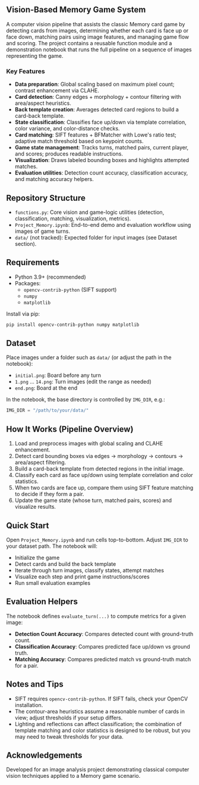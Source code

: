 ## Vision-Based Memory Game System

A computer vision pipeline that assists the classic Memory card game by detecting cards from images, determining whether each card is face up or face down, matching pairs using image features, and managing game flow and scoring. The project contains a reusable function module and a demonstration notebook that runs the full pipeline on a sequence of images representing the game.

### Key Features
- **Data preparation**: Global scaling based on maximum pixel count; contrast enhancement via CLAHE.
- **Card detection**: Canny edges + morphology + contour filtering with area/aspect heuristics.
- **Back template creation**: Averages detected card regions to build a card-back template.
- **State classification**: Classifies face up/down via template correlation, color variance, and color-distance checks.
- **Card matching**: SIFT features + BFMatcher with Lowe's ratio test; adaptive match threshold based on keypoint counts.
- **Game state management**: Tracks turns, matched pairs, current player, and scores; produces readable instructions.
- **Visualization**: Draws labeled bounding boxes and highlights attempted matches.
- **Evaluation utilities**: Detection count accuracy, classification accuracy, and matching accuracy helpers.

## Repository Structure
- `functions.py`: Core vision and game-logic utilities (detection, classification, matching, visualization, metrics).
- `Project_Memory.ipynb`: End-to-end demo and evaluation workflow using images of game turns.
- `data/` (not tracked): Expected folder for input images (see Dataset section).

## Requirements
- Python 3.9+ (recommended)
- Packages:
  - `opencv-contrib-python` (SIFT support)
  - `numpy`
  - `matplotlib`

Install via pip:
```bash
pip install opencv-contrib-python numpy matplotlib
```

## Dataset
Place images under a folder such as `data/` (or adjust the path in the notebook):
- `initial.png`: Board before any turn
- `1.png` ... `14.png`: Turn images (edit the range as needed)
- `end.png`: Board at the end

In the notebook, the base directory is controlled by `IMG_DIR`, e.g.:
```python
IMG_DIR = "/path/to/your/data/"
```

## How It Works (Pipeline Overview)
1. Load and preprocess images with global scaling and CLAHE enhancement.
2. Detect card bounding boxes via edges → morphology → contours → area/aspect filtering.
3. Build a card-back template from detected regions in the initial image.
4. Classify each card as face up/down using template correlation and color statistics.
5. When two cards are face up, compare them using SIFT feature matching to decide if they form a pair.
6. Update the game state (whose turn, matched pairs, scores) and visualize results.

## Quick Start
Open `Project_Memory.ipynb` and run cells top-to-bottom. Adjust `IMG_DIR` to your dataset path. The notebook will:
- Initialize the game
- Detect cards and build the back template
- Iterate through turn images, classify states, attempt matches
- Visualize each step and print game instructions/scores
- Run small evaluation examples

## Evaluation Helpers
The notebook defines `evaluate_turn(...)` to compute metrics for a given image:
- **Detection Count Accuracy**: Compares detected count with ground-truth count.
- **Classification Accuracy**: Compares predicted face up/down vs ground truth.
- **Matching Accuracy**: Compares predicted match vs ground-truth match for a pair.

## Notes and Tips
- SIFT requires `opencv-contrib-python`. If SIFT fails, check your OpenCV installation.
- The contour-area heuristics assume a reasonable number of cards in view; adjust thresholds if your setup differs.
- Lighting and reflections can affect classification; the combination of template matching and color statistics is designed to be robust, but you may need to tweak thresholds for your data.

## Acknowledgements
Developed for an image analysis project demonstrating classical computer vision techniques applied to a Memory game scenario.
